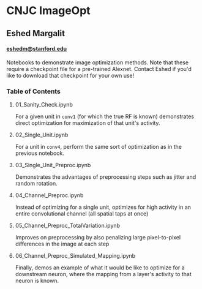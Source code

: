 # CNJC ImageOpt
## Eshed Margalit
#### eshedm@stanford.edu

Notebooks to demonstrate image optimization methods.
Note that these require a checkpoint file for a pre-trained Alexnet. Contact
Eshed if you'd like to download that checkpoint for your own use!

### Table of Contents
1. 01_Sanity_Check.ipynb
    
    For a given unit in `conv1` (for which the true RF is known) demonstrates direct optimization for maximization of that unit's activity.

1. 02_Single_Unit.ipynb
    
    For a unit in `conv4`, perform the same sort of optimization as in the previous notebook.

1. 03_Single_Unit_Preproc.ipynb
    
    Demonstrates the advantages of preprocessing steps such as jitter and random rotation.

1. 04_Channel_Preproc.ipynb
    
    Instead of optimizing for a single unit, optimizes for high activity in an entire convolutional channel (all spatial taps at once)

1. 05_Channel_Preproc_TotalVariation.ipynb
    
    Improves on preprocessing by also penalizing large pixel-to-pixel differences in the image at each step

1. 06_Channel_Preproc_Simulated_Mapping.ipynb
    
    Finally, demos an example of what it would be like to optimize for a downstream neuron, where the mapping from a layer's activity to that neuron is known.
